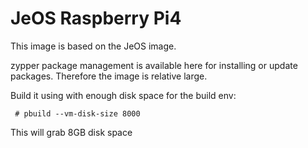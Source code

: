 JeOS Raspberry Pi4
==================

This image is based on the JeOS image.

zypper package management is available here for installing or
update packages. Therefore the image is relative large.

Build it using with enough disk space for the build env:

```shell
 # pbuild --vm-disk-size 8000
```

This will grab 8GB disk space

